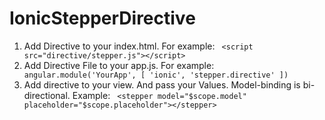 # IonicStepperDirective

1. Add Directive to your index.html. For example:
	``` <script src="directive/stepper.js"></script>``` 
2. Add Directive File to your app.js. For example:
	``` angular.module('YourApp', [ 'ionic', 'stepper.directive' ])``` 
3. Add directive to your view. And pass your Values. Model-binding is bi-directional. Example:
	``` <stepper model="$scope.model" placeholder="$scope.placeholder"></stepper>``` 
